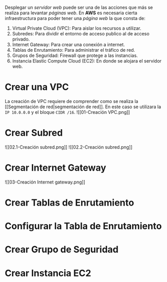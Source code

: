 Desplegar un *servidor web* puede ser una de las acciones que más se realiza para levantar *páginas web*. 
En **AWS** es necesaria cierta infraestructura para poder tener una *página web* la que consta de:
1. Virtual Private Cloud (VPC): Para aislar los recursos a utilizar.
2. Subredes: Para dividir el entorno de acceso publico al de acceso privado.
3. Internet Gateway: Para crear una conexión a internet.
4. Tablas de Enrutamiento: Para administrar el tráfico de red.
5. Grupos de Seguridad: Firewall que protege a las instancias.
6. Instancia Elastic Compute Cloud (EC2): En donde se alojara el servidor web.

# Crear una VPC
La creación de VPC requiere de comprender como se realiza la [[Segmentación de red|segmentación de red]]. En este caso se utilizara la `IP 10.0.0.0` y el bloque `CIDR /16`.
![[01-Creación VPC.png]]

# Crear Subred

![[02.1-Creación subred.png]]
![[02.2-Creación subred.png]]

# Crear Internet Gateway

![[03-Creación Internet gateway.png]]

# Crear Tablas de Enrutamiento



# Configurar la Tabla de Enrutamiento



# Crear Grupo de Seguridad



# Crear Instancia EC2


